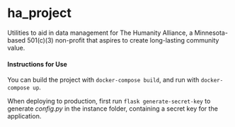 # ha_project
Utilities to aid in data management for The Humanity Alliance, a Minnesota-based 501(c)(3) non-profit that aspires to create long-lasting community value.

#### Instructions for Use
You can build the project with `docker-compose build`, and run with `docker-compose up`.

When deploying to production, first run `flask generate-secret-key` to generate *config.py* in the instance folder,
containing a secret key for the application.